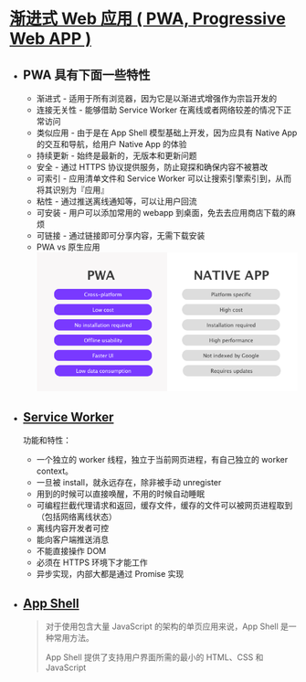 # [渐进式 Web 应用 ( PWA, Progressive Web APP )](https://web.dev/progressive-web-apps/)

* ## PWA 具有下面一些特性

    * 渐进式 - 适用于所有浏览器，因为它是以渐进式增强作为宗旨开发的
    * 连接无关性 - 能够借助 Service Worker 在离线或者网络较差的情况下正常访问
    * 类似应用 - 由于是在 App Shell 模型基础上开发，因为应具有 Native App 的交互和导航，给用户 Native App 的体验
    * 持续更新 - 始终是最新的，无版本和更新问题
    * 安全 - 通过 HTTPS 协议提供服务，防止窥探和确保内容不被篡改
    * 可索引 - 应用清单文件和 Service Worker 可以让搜索引擎索引到，从而将其识别为『应用』
    * 粘性 - 通过推送离线通知等，可以让用户回流
    * 可安装 - 用户可以添加常用的 webapp 到桌面，免去去应用商店下载的麻烦
    * 可链接 - 通过链接即可分享内容，无需下载安装
    * PWA vs 原生应用
        ![cpn](./compare_pwa_native.png)

* ## [Service Worker](https://developers.google.cn/web/fundamentals/primers/service-workers)
    功能和特性：
    
    * 一个独立的 worker 线程，独立于当前网页进程，有自己独立的 worker context。
    * 一旦被 install，就永远存在，除非被手动 unregister
    * 用到的时候可以直接唤醒，不用的时候自动睡眠
    * 可编程拦截代理请求和返回，缓存文件，缓存的文件可以被网页进程取到（包括网络离线状态）
    * 离线内容开发者可控
    * 能向客户端推送消息
    * 不能直接操作 DOM
    * 必须在 HTTPS 环境下才能工作
    * 异步实现，内部大都是通过 Promise 实现

* ## [App Shell](https://developers.google.cn/web/fundamentals/architecture/app-shell)
    > 对于使用包含大量 JavaScript 的架构的单页应用来说，App Shell 是一种常用方法。
    > 
    > App Shell 提供了支持用户界面所需的最小的 HTML、CSS 和 JavaScript
